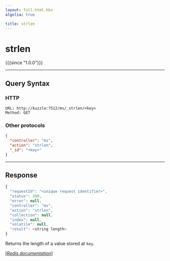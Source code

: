 ```yaml
---
layout: full.html.hbs
algolia: true

title: strlen
---
```


# strlen

{{{since "1.0.0"}}}




---

## Query Syntax

### HTTP

```http
URL: http://kuzzle:7512/ms/_strlen/<key>
Method: GET
```


### Other protocols


```json
{
  "controller": "ms",
  "action": "strlen",
  "_id": "<key>"
}
```

---

## Response

```javascript
{
  "requestId": "<unique request identifier>",
  "status": 200,
  "error": null,
  "controller": "ms",
  "action": "strlen",
  "collection": null,
  "index": null,
  "volatile": null,
  "result": <string length>
}
```

Returns the length of a value stored at `key`.

[[_Redis documentation_]](https://redis.io/commands/strlen)
